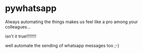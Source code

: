 # pywhatsapp

Always automating the things makes us feel like a pro among your colleagues...

isn't it true!!!!!!!!

well automate the sending of whatsapp messages too ;-)
